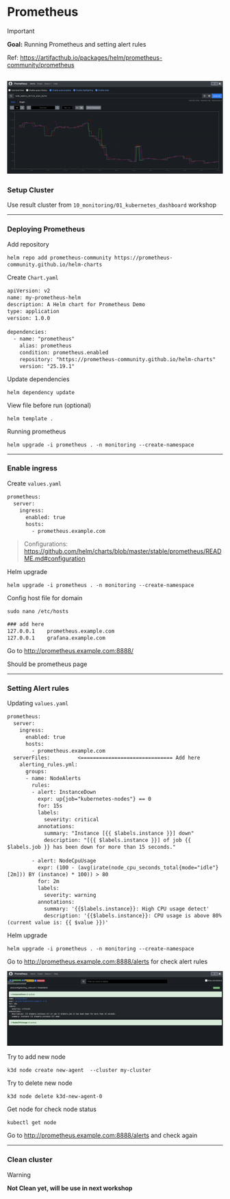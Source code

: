 # Prometheus

> [!IMPORTANT]  
> **Goal:** Running Prometheus and setting alert rules

Ref: https://artifacthub.io/packages/helm/prometheus-community/prometheus

![dashboard01](dashboard01.png)
---

### Setup Cluster

Use result cluster from `10_monitoring/01_kubernetes_dashboard` workshop

---

### Deploying Prometheus

Add repository
```
helm repo add prometheus-community https://prometheus-community.github.io/helm-charts
```

Create `Chart.yaml`
```
apiVersion: v2
name: my-prometheus-helm
description: A Helm chart for Prometheus Demo
type: application
version: 1.0.0

dependencies:
  - name: "prometheus"
    alias: prometheus
    condition: prometheus.enabled
    repository: "https://prometheus-community.github.io/helm-charts"
    version: "25.19.1"
```

Update dependencies
```
helm dependency update
```

View file before run (optional)
```
helm template .
```

Running prometheus
```
helm upgrade -i prometheus . -n monitoring --create-namespace
```

---

### Enable ingress
Create `values.yaml`
```
prometheus:
  server:
    ingress:
      enabled: true
      hosts:
        - prometheus.example.com
```
> Configurations: https://github.com/helm/charts/blob/master/stable/prometheus/README.md#configuration

Helm upgrade
```
helm upgrade -i prometheus . -n monitoring --create-namespace
```

Config host file for domain
```
sudo nano /etc/hosts
```

```
### add here
127.0.0.1    prometheus.example.com
127.0.0.1    grafana.example.com
```

Go to http://prometheus.example.com:8888/

Should be prometheus page

---

### Setting Alert rules
Updating `values.yaml`
```
prometheus:
  server:
    ingress:
      enabled: true
      hosts:
        - prometheus.example.com
  serverFiles:         <============================== Add here
    alerting_rules.yml:
      groups:
      - name: NodeAlerts
        rules:
        - alert: InstanceDown
          expr: up{job="kubernetes-nodes"} == 0
          for: 15s
          labels:
            severity: critical
          annotations:
            summary: "Instance [{{ $labels.instance }}] down"
            description: "[{{ $labels.instance }}] of job {{ $labels.job }} has been down for more than 15 seconds."

        - alert: NodeCpuUsage
          expr: (100 - (avg(irate(node_cpu_seconds_total{mode="idle"}[2m])) BY (instance) * 100)) > 80
          for: 2m
          labels:
            severity: warning
          annotations:
            summary: '{{$labels.instance}}: High CPU usage detect'
            description: '{{$labels.instance}}: CPU usage is above 80% (current value is: {{ $value }})'
```

Helm upgrade
```
helm upgrade -i prometheus . -n monitoring --create-namespace
```

Go to http://prometheus.example.com:8888/alerts for check alert rules

![dashboard02](dashboard02.png)

Try to add new node
```
k3d node create new-agent  --cluster my-cluster 
```

Try to delete new node
```
k3d node delete k3d-new-agent-0
```

Get node for check node status
```
kubectl get node
```

Go to http://prometheus.example.com:8888/alerts and check again

---

### Clean cluster

> [!WARNING]  
> **Not Clean yet, will be use in next workshop**
